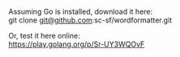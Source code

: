 Assuming Go is installed, download it here:  
git clone git@github.com:sc-sf/wordformatter.git

Or, test it here online:  
https://play.golang.org/p/Sr-UY3WQOvF

